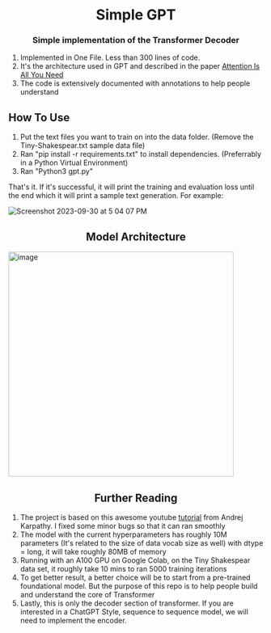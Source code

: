 <div align="center">

# Simple GPT

### Simple implementation of the Transformer Decoder
</div>

1. Implemented in One File. Less than 300 lines of code.
2. It's the architecture used in GPT and described in the paper [Attention Is All You Need](https://arxiv.org/abs/1706.03762)
3. The code is extensively documented with annotations to help people understand

## How To Use

</div>

1. Put the text files you want to train on into the data folder. (Remove the Tiny-Shakespear.txt sample data file)
2. Ran "pip install -r requirements.txt" to install dependencies. (Preferrably in a Python Virtual Environment)
3. Ran "Python3 gpt.py"

That's it. If it's successful, it will print the training and evaluation loss until the end which it will print a sample text generation. For example:

![Screenshot 2023-09-30 at 5 04 07 PM](https://github.com/iampgzp/simpleGPT/assets/5464549/dccc0eb6-4617-4542-a650-7302ab84ee84)


<div align="center">

## Model Architecture

</div>

<img width="445" alt="image" src="https://github.com/iampgzp/simpleGPT/assets/5464549/1fec1d37-fb1a-4ed7-8d8b-e2f97fef3d87">


<div align="center">

## Further Reading

</div>

1. The project is based on this awesome youtube [tutorial](https://www.youtube.com/watch?v=kCc8FmEb1nY&themeRefresh=1) from Andrej Karpathy. I fixed some minor bugs so that it can ran smoothly
2. The model with the current hyperparameters has roughly 10M parameters (It's related to the size of data vocab size as well) with dtype = long, it will take roughly 80MB of memory
3. Running with an A100 GPU on Google Colab, on the Tiny Shakespear data set, it roughly take 10 mins to ran 5000 training iterations
4. To get better result, a better choice will be to start from a pre-trained foundational model. But the purpose of this repo is to help people build and understand the core of Transformer
5. Lastly, this is only the decoder section of transformer. If you are interested in a ChatGPT Style, sequence to sequence model, we will need to implement the encoder. 
